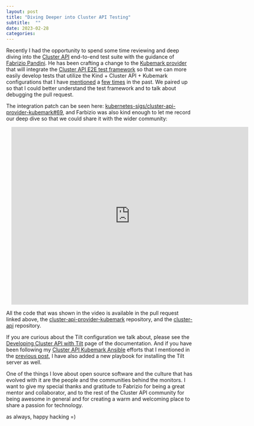```yaml
---
layout: post
title: "Diving Deeper into Cluster API Testing"
subtitle:  ""
date: 2023-02-28
categories:
---
```


Recently I had the opportunity to spend some time reviewing and deep diving
into the [Cluster API][capi] end-to-end test suite with the guidance of
[Fabrizio Pandini][fabrizio]. He has been crafting a change to the
[Kubemark provider][kubemark] that will integrate the
[Cluster API E2E test framework][capie2e] so that we can more easily
develop tests that utilize the Kind + Cluster API + Kubemark configurations
that I have [mentioned][notes1] a [few times][notes2] in the past. We paired
up so that I could better understand the test framework and to talk about
debugging the pull request.

The integration patch can be seen here: [kubernetes-sigs/cluster-api-provider-kubemark#69][pr],
and Farbizio was also kind enough to let me record our deep dive so that we could share it
with the wider community:

<div style="margin: 1em;">
<iframe class="center-block" width="640" height="480" src="https://www.youtube-nocookie.com/embed/KU7i4TfD1tg" title="YouTube video player" frameborder="0" allow="accelerometer; autoplay; clipboard-write; encrypted-media; gyroscope; picture-in-picture; web-share" allowfullscreen></iframe>
</div>

All the code that was shown in the video is available in the pull request linked above,
the [cluster-api-provider-kubemark][kubemark] repository, and the [cluster-api][capirepo]
repository.

If you are curious about the Tilt configuration we talk about, please see the
[Developing Cluster API with Tilt][capitilt] page of the documentation. And if you have
been following my [Cluster API Kubemark Ansible][cak] efforts that I mentioned in the
[previous post][notes2], I have also added a new playbook for installing the Tilt server
as well.

One of the things I love about open source software and the culture that has evolved with it
are the people and the communities behind the monitors. I want to give my special thanks and
gratitude to Fabrizio for being a great mentor and collaborator, and to the rest of the Cluster
API community for being awesome in general and for creating a warm and welcoming place to
share a passion for technology.

as always, happy hacking =)

[capi]: https://cluster-api.sigs.k8s.io
[capirepo]: https://github.com/kubernetes-sigs/cluster-api
[capie2e]: https://cluster-api.sigs.k8s.io/developer/e2e.html
[capitilt]: https://cluster-api.sigs.k8s.io/developer/tilt.html
[kubemark]: https://github.com/kubernetes-sigs/cluster-api-provider-kubemark
[fabrizio]: https://github.com/fabriziopandini
[notes1]: https://notes.elmiko.dev/2021/10/11/setup-dev-capi-kubemark.html
[notes2]: https://notes.elmiko.dev/2023/01/21/automating-my-hollow-kubernetes-test-rig.html
[pr]: https://github.com/kubernetes-sigs/cluster-api-provider-kubemark/pull/69
[cak]: https://github.com/elmiko/cluster-api-kubemark-ansible


